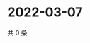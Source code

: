 # 2022-03-07

共 0 条

<!-- BEGIN WEIBO -->
<!-- 最后更新时间 Mon Mar 07 2022 16:01:53 GMT+0800 (China Standard Time) -->

<!-- END WEIBO -->
